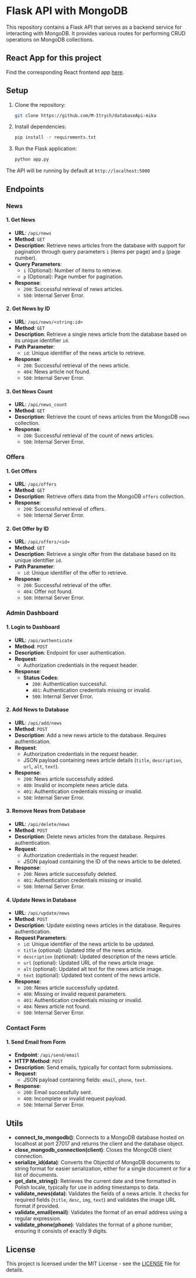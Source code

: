 # Flask API with MongoDB

This repository contains a Flask API that serves as a backend service for interacting with MongoDB. It provides various routes for performing CRUD operations on MongoDB collections.

## React App for this project
Find the corresponding React frontend app [here](https://github.com/M-Itrych/Mi-Ka_Frontend).

## Setup

1. Clone the repository:

    ```bash
    git clone https://github.com/M-Itrych/databaseApi-mika
    ```

2. Install dependencies:

    ```bash
    pip install -r requirements.txt
    ```

3. Run the Flask application:

    ```bash
    python app.py
    ```
   
The API will be running by default at `http://localhost:5000`

## Endpoints

### News

#### 1. Get News

- **URL**: `/api/news`
- **Method**: `GET`
- **Description**: Retrieve news articles from the database with support for pagination through query parameters `i` (items per page) and `p` (page number).
- **Query Parameters**:
  - `i` (Optional): Number of items to retrieve.
  - `p` (Optional): Page number for pagination.
- **Response**:
  - `200`: Successful retrieval of news articles.
  - `500`: Internal Server Error.

#### 2. Get News by ID

- **URL**: `/api/news/<string:id>`
- **Method**: `GET`
- **Description**: Retrieve a single news article from the database based on its unique identifier `id`.
- **Path Parameter**:
  - `id`: Unique identifier of the news article to retrieve.
- **Response**:
  - `200`: Successful retrieval of the news article.
  - `404`: News article not found.
  - `500`: Internal Server Error.

#### 3. Get News Count

- **URL**: `/api/news_count`
- **Method**: `GET`
- **Description**: Retrieve the count of news articles from the MongoDB `news` collection.
- **Response**:
  - `200`: Successful retrieval of the count of news articles.
  - `500`: Internal Server Error.

### Offers

#### 1. Get Offers

- **URL**: `/api/offers`
- **Method**: `GET`
- **Description**: Retrieve offers data from the MongoDB `offers` collection.
- **Response**: 
  - `200`: Successful retrieval of offers.
  - `500`: Internal Server Error.

#### 2. Get Offer by ID

- **URL**: `/api/offers/<id>`
- **Method**: `GET`
- **Description**: Retrieve a single offer from the database based on its unique identifier `id`.
- **Path Parameter**:
  - `id`: Unique identifier of the offer to retrieve.
- **Response**: 
  - `200`: Successful retrieval of the offer.
  - `404`: Offer not found.
  - `500`: Internal Server Error.

### Admin Dashboard

#### 1. Login to Dashboard

- **URL**: `/api/authenticate`
- **Method**: `POST`
- **Description**: Endpoint for user authentication.
- **Request**: 
  - Authorization credentials in the request header.
- **Response**:
    - **Status Codes**:
        - `200`: Authentication successful.
        - `401`: Authentication credentials missing or invalid.
        - `500`: Internal Server Error.

#### 2. Add News to Database

- **URL**: `/api/add/news`
- **Method**: `POST`
- **Description**: Add a new news article to the database. Requires authentication.
- **Request**:
  - Authorization credentials in the request header.
  - JSON payload containing news article details (`title`, `description`, `url`, `alt`, `text`).
- **Response**:
  - `200`: News article successfully added.
  - `400`: Invalid or incomplete news article data.
  - `401`: Authentication credentials missing or invalid.
  - `500`: Internal Server Error.

#### 3. Remove News from Database

- **URL**: `/api/delete/news`
- **Method**: `POST`
- **Description**: Delete news articles from the database. Requires authentication.
- **Request**:
  - Authorization credentials in the request header.
  - JSON payload containing the ID of the news article to be deleted.
- **Response**:
  - `200`: News article successfully deleted.
  - `401`: Authentication credentials missing or invalid.
  - `500`: Internal Server Error.

#### 4. Update News in Database

- **URL**: `/api/update/news`
- **Method**: `POST`
- **Description**: Update existing news articles in the database. Requires authentication.
- **Request Parameters**: 
  - `id`: Unique identifier of the news article to be updated.
  - `title` (optional): Updated title of the news article.
  - `description` (optional): Updated description of the news article.
  - `url` (optional): Updated URL of the news article image. 
  - `alt` (optional): Updated alt text for the news article image. 
  - `text` (optional): Updated text content of the news article.
- **Response**:
  - `200`: News article successfully updated.
  - `400`: Missing or invalid request parameters.
  - `401`: Authentication credentials missing or invalid.
  - `404`: News article not found.
  - `500`: Internal Server Error.

### Contact Form

#### 1. Send Email from Form

- **Endpoint**: `/api/send/email`
- **HTTP Method**: `POST`
- **Description**: Send emails, typically for contact form submissions.
- **Request**:
  - JSON payload containing fields: `email`, `phone`, `text`.
- **Response**:
  - `200`: Email successfully sent.
  - `400`: Incomplete or invalid request payload.
  - `500`: Internal Server Error.

## Utils

- **connect_to_mongodb()**: Connects to a MongoDB database hosted on localhost at port 27017 and returns the client and the database object. 
- **close_mongodb_connection(client)**: Closes the MongoDB client connection. 
- **serialize_id(data)**: Converts the ObjectId of MongoDB documents to string format for easier serialization, either for a single document or for a list of documents. 
- **get_date_string()**: Retrieves the current date and time formatted in Polish locale, typically for use in adding timestamps to data. 
- **validate_news(data)**: Validates the fields of a news article. It checks for required fields (`title`, `desc`, `img`, `text`) and validates the image URL format if provided. 
- **validate_email(email)**: Validates the format of an email address using a regular expression. 
- **validate_phone(phone)**: Validates the format of a phone number, ensuring it consists of exactly 9 digits.

## License

This project is licensed under the MIT License - see the [LICENSE](LICENSE) file for details.
